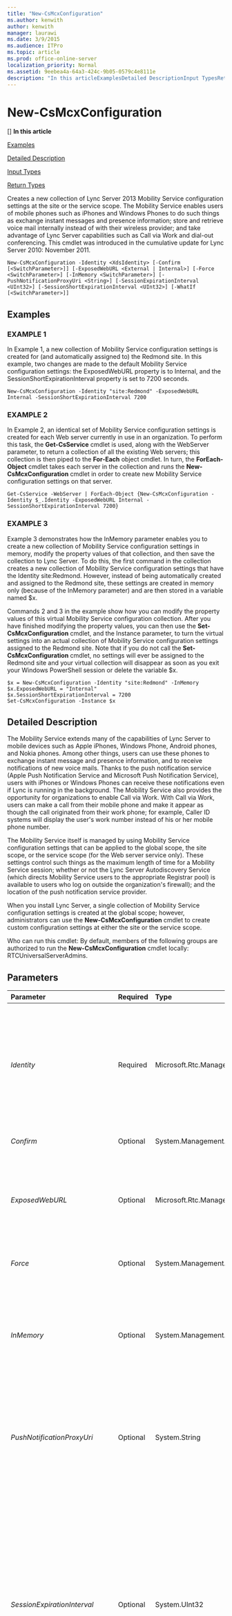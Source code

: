 ```yaml
---
title: "New-CsMcxConfiguration"
ms.author: kenwith
author: kenwith
manager: laurawi
ms.date: 3/9/2015
ms.audience: ITPro
ms.topic: article
ms.prod: office-online-server
localization_priority: Normal
ms.assetid: 9eebea4a-64a3-424c-9b05-0579c4e8111e
description: "In this articleExamplesDetailed DescriptionInput TypesReturn Types"
---
```


# New-CsMcxConfiguration
[]
 **In this article**
  
[Examples](#sectionSection0)
  
[Detailed Description](#sectionSection1)
  
[Input Types](#sectionSection2)
  
[Return Types](#sectionSection3)
  
Creates a new collection of Lync Server 2013 Mobility Service configuration settings at the site or the service scope. The Mobility Service enables users of mobile phones such as iPhones and Windows Phones to do such things as exchange instant messages and presence information; store and retrieve voice mail internally instead of with their wireless provider; and take advantage of Lync Server capabilities such as Call via Work and dial-out conferencing. This cmdlet was introduced in the cumulative update for Lync Server 2010: November 2011.
  
```
New-CsMcxConfiguration -Identity <XdsIdentity> [-Confirm [<SwitchParameter>]] [-ExposedWebURL <External | Internal>] [-Force <SwitchParameter>] [-InMemory <SwitchParameter>] [-PushNotificationProxyUri <String>] [-SessionExpirationInterval <UInt32>] [-SessionShortExpirationInterval <UInt32>] [-WhatIf [<SwitchParameter>]]
```

## Examples
<a name="sectionSection0"> </a>

### EXAMPLE 1

In Example 1, a new collection of Mobility Service configuration settings is created for (and automatically assigned to) the Redmond site. In this example, two changes are made to the default Mobility Service configuration settings: the ExposedWebURL property is to Internal, and the SessionShortExpirationInterval property is set to 7200 seconds.
  
```
New-CsMcxConfiguration -Identity "site:Redmond" -ExposedWebURL Internal -SessionShortExpirationInterval 7200

```

### EXAMPLE 2

In Example 2, an identical set of Mobility Service configuration settings is created for each Web server currently in use in an organization. To perform this task, the **Get-CsService** cmdlet is used, along with the WebServer parameter, to return a collection of all the existing Web servers; this collection is then piped to the **For-Each** object cmdlet. In turn, the **ForEach-Object** cmdlet takes each server in the collection and runs the **New-CsMcxConfiguration** cmdlet in order to create new Mobility Service configuration settings on that server. 
  
```
Get-CsService -WebServer | ForEach-Object {New-CsMcxConfiguration -Identity $_.Identity -ExposedWebURL Internal -SessionShortExpirationInterval 7200}

```

### EXAMPLE 3

Example 3 demonstrates how the InMemory parameter enables you to create a new collection of Mobility Service configuration settings in memory, modify the property values of that collection, and then save the collection to Lync Server. To do this, the first command in the collection creates a new collection of Mobility Service configuration settings that have the Identity site:Redmond. However, instead of being automatically created and assigned to the Redmond site, these settings are created in memory only (because of the InMemory parameter) and are then stored in a variable named $x. 
  
Commands 2 and 3 in the example show how you can modify the property values of this virtual Mobility Service configuration collection. After you have finished modifying the property values, you can then use the **Set-CsMcxConfiguration** cmdlet, and the Instance parameter, to turn the virtual settings into an actual collection of Mobility Service configuration settings assigned to the Redmond site. Note that if you do not call the **Set-CsMcxConfiguration** cmdlet, no settings will ever be assigned to the Redmond site and your virtual collection will disappear as soon as you exit your Windows PowerShell session or delete the variable $x. 
  
```
$x = New-CsMcxConfiguration -Identity "site:Redmond" -InMemory
$x.ExposedWebURL = "Internal"
$x.SessionShortExpirationInterval = 7200
Set-CsMcxConfiguration -Instance $x

```

## Detailed Description
<a name="sectionSection1"> </a>

The Mobility Service extends many of the capabilities of Lync Server to mobile devices such as Apple iPhones, Windows Phone, Android phones, and Nokia phones. Among other things, users can use these phones to exchange instant message and presence information, and to receive notifications of new voice mails. Thanks to the push notification service (Apple Push Notification Service and Microsoft Push Notification Service), users with iPhones or Windows Phones can receive these notifications even if Lync is running in the background. The Mobility Service also provides the opportunity for organizations to enable Call via Work. With Call via Work, users can make a call from their mobile phone and make it appear as though the call originated from their work phone; for example, Caller ID systems will display the user's work number instead of his or her mobile phone number.
  
The Mobility Service itself is managed by using Mobility Service configuration settings that can be applied to the global scope, the site scope, or the service scope (for the Web server service only). These settings control such things as the maximum length of time for a Mobility Service session; whether or not the Lync Server Autodiscovery Service (which directs Mobility Service users to the appropriate Registrar pool) is available to users who log on outside the organization's firewall); and the location of the push notification service provider. 
  
When you install Lync Server, a single collection of Mobility Service configuration settings is created at the global scope; however, administrators can use the **New-CsMcxConfiguration** cmdlet to create custom configuration settings at either the site or the service scope. 
  
Who can run this cmdlet: By default, members of the following groups are authorized to run the **New-CsMcxConfiguration** cmdlet locally: RTCUniversalServerAdmins. 
  
## Parameters
<a name="sectionSection1"> </a>

|**Parameter**|**Required**|**Type**|**Description**|
|:-----|:-----|:-----|:-----|
| _Identity_ <br/> |Required  <br/> |Microsoft.Rtc.Management.Xds.XdsIdentity  <br/> |Unique identifier of the collection of Mobility Service configuration settings to be created. To create settings at the site scope, use the prefix "site:" followed by the site name. For example:  <br/> -Identity "site:Redmond"  <br/> To create settings configured at the service scope, use syntax like this:  <br/> -Identity service:WebServer:atl-cs-001.litwareinc.com  <br/> |
| _Confirm_ <br/> |Optional  <br/> |System.Management.Automation.SwitchParameter  <br/> |Prompts you for confirmation before executing the command.  <br/> |
| _ExposedWebURL_ <br/> |Optional  <br/> |Microsoft.Rtc.Management.WritableConfig.Settings.McxConfiguration.ExposedWebURL  <br/> |Indicates whether the URL used by the Autodiscovery Service is accessible to users both inside and outside the organization firewall (External) or only accessible to users inside the firewall (Internal).  <br/> Allowed values are: Internal or External. The default value is External.  <br/> |
| _Force_ <br/> |Optional  <br/> |System.Management.Automation.SwitchParameter  <br/> |Suppresses the display of any non-fatal error message that might occur when running the command.  <br/> |
| _InMemory_ <br/> |Optional  <br/> |System.Management.Automation.SwitchParameter  <br/> |Creates an object reference without actually committing the object as a permanent change. If you assign the output of a command called with this parameter to a variable, you can make changes to the properties of the object reference and then commit those changes by calling this cmdlet's matching Set- cmdlet.  <br/> |
| _PushNotificationProxyUri_ <br/> |Optional  <br/> |System.String  <br/> |URI of a service provider that can forward push notification requests to the Apple Push Notification Service and the Microsoft Push Notification Service. The PushNotificationProxyUri must be in the form of a SIP address; for example:  <br/> -PushNotificationProxyUri "sip:push@push.lync.com"  <br/> |
| _SessionExpirationInterval_ <br/> |Optional  <br/> |System.UInt32  <br/> |Length of time, in seconds, of a mobile session for iPhone or Widows Phone users. If Lync is running in the background on these phones, users will receive push notifications as long as the session expiration interval has not expired.  <br/> The mobile device must send a notice to the server indicating that the device is still active before the session timeout is reached. If it does not, the device will be listed as inactive and the user will have to log back on to the system.  <br/> This property can be set to any integer value between 120 and 4294967295, inclusive. The default value is 259200 seconds (3 days). Note that the value of the SessionExpirationInterval property must be greater than the value of the SessionShortExpirationInterval property.  <br/> |
| _SessionShortExpirationInterval_ <br/> |Optional  <br/> |System.UInt32  <br/> |Length of time, in seconds, of a mobile session for Android or Nokia phone users.  <br/> The mobile device must send a notice to the server indicating that the device is still active before the session timeout is reached. If it does not, the device will be listed as inactive and the user will have to log back on to the system.  <br/> This property can be set to any integer value between 120 and 4294967295, inclusive. The default value is 3600 seconds (1 hour). Note that the value of the SessionExpirationInterval property must be greater than the value of the SessionShortExpirationInterval property.  <br/> |
| _WhatIf_ <br/> |Optional  <br/> |System.Management.Automation.SwitchParameter  <br/> |Describes what would happen if you executed the command without actually executing the command.  <br/> |
   
## Input Types
<a name="sectionSection2"> </a>

None. The **New-CsMcxConfiguration** cmdlet does not accept pipelined input. 
  
## Return Types
<a name="sectionSection3"> </a>

Creates new instances of the Microsoft.Rtc.Management.WriteableConfig.Settings.McxConfiguration.McxConfiguration object.
  

